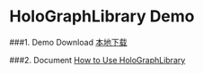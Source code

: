 HoloGraphLibrary Demo
====================
###1. Demo Download
<a href="apk/holo-graph-library-demo.apk?raw=true" target="_blank" title="点击下载到本地">本地下载</a>

###2. Document
[How to Use HoloGraphLibrary](https://github.com/android-cn/android-open-project-analysis/tree/master/holographlibrary)  
